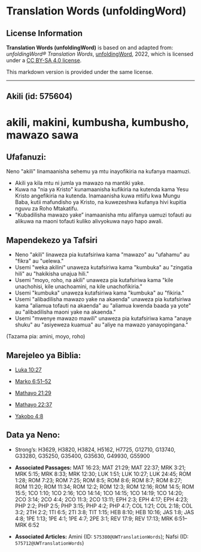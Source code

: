 # Translation Words (unfoldingWord)

## License Information

**Translation Words (unfoldingWord)** is based on and adapted from: _unfoldingWord® Translation Words_, [unfoldingWord](https://unfoldingword.org/utw), 2022, which is licensed under a [CC BY-SA 4.0 license](https://creativecommons.org/licenses/by-sa/4.0/legalcode.en).

This markdown version is provided under the same license.



--------------------------------

## Akili (id: 575604)

akili, makini, kumbusha, kumbusho, mawazo sawa
==============================================

Ufafanuzi:
----------

Neno "akili" linamaanisha sehemu ya mtu inayofikiria na kufanya maamuzi.

* Akili ya kila mtu ni jumla ya mawazo na mantiki yake.
* Kuwa na "nia ya Kristo" kunamaanisha kufikiria na kutenda kama Yesu Kristo angefikiria na kutenda. Inamaanisha kuwa mtiifu kwa Mungu Baba, kutii mafundisho ya Kristo, na kuwezeshwa kufanya hivi kupitia nguvu za Roho Mtakatifu.
* "Kubadilisha mawazo yake” inamaanisha mtu alifanya uamuzi tofauti au alikuwa na maoni tofauti kuliko alivyokuwa nayo hapo awali.

Mapendekezo ya Tafsiri
----------------------

* Neno "akili" linaweza pia kutafsiriwa kama "mawazo" au "ufahamu" au "fikra" au "uelewa."
* Usemi "weka akilini" unaweza kutafsiriwa kama "kumbuka" au "zingatia hili" au "hakikisha unajua hili."
* Usemi "moyo, roho, na akili" unaweza pia kutafsiriwa kama "kile unachohisi, kile unachoamini, na kile unachofikiria."
* Usemi "kumbuka" unaweza kutafsiriwa kama "kumbuka" au "fikiria."
* Usemi "alibadilisha mawazo yake na akaenda" unaweza pia kutafsiriwa kama "aliamua tofauti na akaenda" au "aliamua kwenda baada ya yote" au "alibadilisha maoni yake na akaenda."
* Usemi "mwenye mawazo mawili" unaweza pia kutafsiriwa kama "anaye shuku" au "asiyeweza kuamua" au "aliye na mawazo yanayopingana."

(Tazama pia: amini, moyo, roho)

Marejeleo ya Biblia:
--------------------

* [Luka 10:27](https://ref.ly/Luke10:27)
* [Marko 6:51–52](https://ref.ly/Mark6:51-Mark6:52)
* [Mathayo 21:29](https://ref.ly/Matt21:29)

* [Mathayo 22:37](https://ref.ly/Matt22:37)
* [Yakobo 4:8](https://ref.ly/Jas4:8)

Data ya Neno:
-------------

* Strong’s: H3629, H3820, H3824, H5162, H7725, G12710, G13740, G33280, G35250, G35400, G35630, G49930, G55900

* **Associated Passages:** MAT 16:23; MAT 21:29; MAT 22:37; MRK 3:21; MRK 5:15; MRK 8:33; MRK 12:30; LUK 1:51; LUK 10:27; LUK 24:45; ROM 1:28; ROM 7:23; ROM 7:25; ROM 8:5; ROM 8:6; ROM 8:7; ROM 8:27; ROM 11:20; ROM 11:34; ROM 12:2; ROM 12:3; ROM 12:16; ROM 14:5; ROM 15:5; 1CO 1:10; 1CO 2:16; 1CO 14:14; 1CO 14:15; 1CO 14:19; 1CO 14:20; 2CO 3:14; 2CO 4:4; 2CO 11:3; 2CO 13:11; EPH 2:3; EPH 4:17; EPH 4:23; PHP 2:2; PHP 2:5; PHP 3:15; PHP 4:2; PHP 4:7; COL 1:21; COL 2:18; COL 3:2; 2TH 2:2; 1TI 6:5; 2TI 3:8; TIT 1:15; HEB 8:10; HEB 10:16; JAS 1:8; JAS 4:8; 1PE 1:13; 1PE 4:1; 1PE 4:7; 2PE 3:1; REV 17:9; REV 17:13; MRK 6:51–MRK 6:52
* **Associated Articles:** Amini (ID: `575380@UWTranslationWords`); Nafsi (ID: `575712@UWTranslationWords`)

